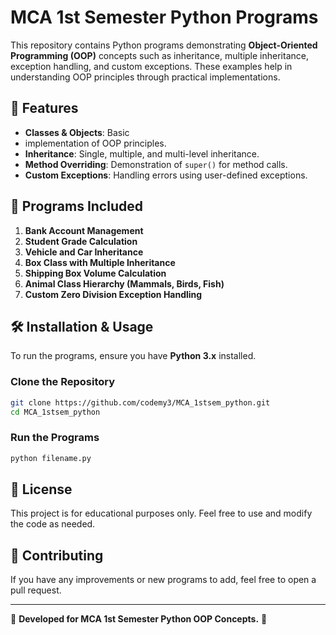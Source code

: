 # MCA 1st Semester Python Programs

This repository contains Python programs demonstrating **Object-Oriented Programming (OOP)** concepts such as inheritance, multiple inheritance, exception handling, and custom exceptions. These examples help in understanding OOP principles through practical implementations.

## 🚀 Features  
- **Classes & Objects**: Basic
- implementation of OOP principles.  
- **Inheritance**: Single, multiple, and multi-level inheritance.  
- **Method Overriding**: Demonstration of `super()` for method calls.  
- **Custom Exceptions**: Handling errors using user-defined exceptions.  

## 📂 Programs Included  
1. **Bank Account Management**  
2. **Student Grade Calculation**  
3. **Vehicle and Car Inheritance**  
4. **Box Class with Multiple Inheritance**  
5. **Shipping Box Volume Calculation**  
6. **Animal Class Hierarchy (Mammals, Birds, Fish)**  
7. **Custom Zero Division Exception Handling**  

## 🛠 Installation & Usage  
To run the programs, ensure you have **Python 3.x** installed.  

### **Clone the Repository**  
```bash
git clone https://github.com/codemy3/MCA_1stsem_python.git
cd MCA_1stsem_python
```

### **Run the Programs**  
```bash
python filename.py
```

## 📜 License  
This project is for educational purposes only. Feel free to use and modify the code as needed.

## 🤝 Contributing  
If you have any improvements or new programs to add, feel free to open a pull request.

---

📌 **Developed for MCA 1st Semester Python OOP Concepts.** 🚀
